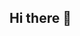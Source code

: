 ## Hi there 👋

<!--

The goal of the Reisman Group is to contribute creative solutions to fundamental problems in chemistry that impact society. Our research is driven by discoveries and innovations in organic chemistry, where new chemical reactions or synthetic design concepts can enable the synthesis of small molecules for the study and treatment of human disease. While pursuing our scientific goals, we are committed to fostering a diverse and inclusive community in our laboratory. Our strength and success as a group is built on the foundation of a wide range of perspectives. The diversity of skills, thought, and experiences, allow us as a group to ask important questions and creatively solve problems. We recognize and embrace diversity in many forms: different backgrounds, races, ethnicities, nationalities, religions, sexes, sexual orientations, genders, gender identities, socioeconomic statuses, ages, physical abilities, marital and family statuses, and more. Our goal is to create and maintain a culture of inclusivity by respecting, encouraging, and engaging diverse perspectives, in order to better our science and ourselves.
-->
